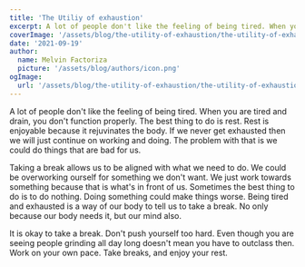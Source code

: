 ```yaml
---
title: 'The Utiliy of exhaustion'
excerpt: A lot of people don't like the feeling of being tired. When you are tired and drain, you don't function properly. The best thing to do is rest. Rest is enjoyable because it rejuvinates the body. 
coverImage: '/assets/blog/the-utility-of-exhaustion/the-utility-of-exhaustion.jpg'
date: '2021-09-19'
author:
  name: Melvin Factoriza
  picture: '/assets/blog/authors/icon.png'
ogImage:
  url: '/assets/blog/the-utility-of-exhaustion/the-utility-of-exhaustion.jpg'
---
```

A lot of people don't like the feeling of being tired. When you are tired and drain, you don't function properly. The best thing to do is rest. Rest is enjoyable because it rejuvinates the body. If we never get exhausted then we will just continue on working and doing. The problem with that is we could do things that are bad for us. 

Taking a break allows us to be aligned with what we need to do. We could be overworking ourself for something we don't want. We just work towards something because that is what's in front of us. Sometimes the best thing to do is to do nothing. Doing something could make things worse. Being tired and exhausted is a way of our body to tell us to take a break. No only because our body needs it, but our mind also. 

It is okay to take a break. Don't push yourself too hard. Even though you are seeing people grinding all day long doesn't mean you have to outclass then. Work on your own pace. Take breaks, and enjoy your rest. 